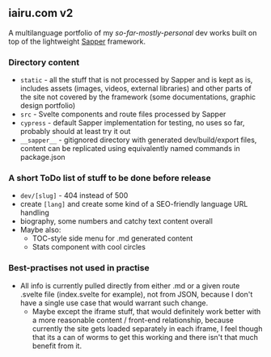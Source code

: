 ## iairu.com v2

A multilanguage portfolio of my *so-far-mostly-personal* dev works built on top of the lightweight [Sapper](https://sapper.svelte.dev/) framework.

### Directory content

- `static` - all the stuff that is not processed by Sapper and is kept as is, includes assets (images, videos, external libraries) and other parts of the site not covered by the framework (some documentations, graphic design portfolio)
- `src` - Svelte components and route files processed by Sapper
- `cypress` - default Sapper implementation for testing, no uses so far, probably should at least try it out
- `__sapper__` - gitignored directory with generated dev/build/export files, content can be replicated using equivalently named commands in package.json

### A short ToDo list of stuff to be done before release

- `dev/[slug]` - 404 instead of 500
- create `[lang]` and create some kind of a SEO-friendly language URL handling
- biography, some numbers and catchy text content overall
- Maybe also:
  - TOC-style side menu for .md generated content
  - Stats component with cool circles

### Best-practises not used in practise

- All info is currently pulled directly from either .md or a given route .svelte file (index.svelte for example), not from JSON, because I don't have a single use case that would warrant such change.
  - Maybe except the iframe stuff, that would definitely work better with a more reasonable content / front-end relationship, because currently the site gets loaded separately in each iframe, I feel though that its a can of worms to get this working and there isn't that much benefit from it.